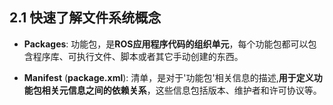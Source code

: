 ## 2.1 快速了解文件系统概念
- **Packages**: 功能包，是**ROS应用程序代码的组织单元**，每个功能包都可以包含程序库、可执行文件、脚本或者其它手动创建的东西。

- **Manifest** (**package.xml**): 清单，是对于'功能包'相关信息的描述,**用于定义功能包相关元信息之间的依赖关系**，这些信息包括版本、维护者和许可协议等。
